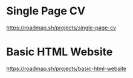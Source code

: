 # Single Page CV
https://roadmap.sh/projects/single-page-cv

# Basic HTML Website
https://roadmap.sh/projects/basic-html-website
